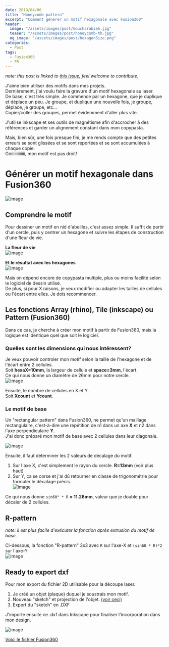 ```yaml
---
date: 2019/04/06
title: "Honeycomb pattern"
excerpt: "Comment générer un motif hexagonale avec Fusion360"
header:
  image: "/assets/images/post/moucharabieh.jpg"
  teaser: "/assets/images/post/honeycomb-th.jpg"
  og_image: "/assets/images/post/hexagonSize.png"
categories:
  - Post
tags:
  - Fusion360
  - FR
---
```


*note: this post is linked to [this issue](https://github.com/nicolasdb/nicolasdb.github.io/issues/113), feel welcome to contribute.*

J'aime bien utiliser des motifs dans mes projets.  
Dernièrement, j'ai voulu faire la gravure d'un motif hexagonale au laser.  
De base, c'est très simple. Je commence par un hexagone, que je duplique et déplace un peu. Je groupe, et duplique une nouvelle fois, je groupe, déplace, je groupe, etc...  
Copier/coller des groupes, permet évidemment d'aller plus vite.  

J'utilise inkscape et ses outils de magnétisme afin d'accrocher à des références et garder un alignement constant dans mon copypasta.  

Mais, bien sûr, une fois presque fini, je me rends compte que des petites erreurs se sont glissées et se sont reportées et se sont accumulées à chaque copie.  
Gniiiiiiiiiiiii, mon motif est pas droit!  

# Générer un motif hexagonale dans Fusion360

![image](https://user-images.githubusercontent.com/12049360/55670413-1bfcf200-5884-11e9-84a0-1716f0b01eea.png)


## Comprendre le motif
Pour dessiner un motif en nid d'abeilles, c'est assez simple. Il suffit de partir d'un cercle, puis y centrer un hexagone et suivre les étapes de construction d'une fleur de vie.

**La fleur de vie**  
![image](https://user-images.githubusercontent.com/12049360/55671077-418df980-588c-11e9-83bb-9caeed096286.png)

**Et le résultat avec les hexagones**  
![image](https://user-images.githubusercontent.com/12049360/55669291-dafde100-5875-11e9-9bfb-857755110f6a.png)

Mais on dépend encore de copypasta multiple, plus ou moins facilité selon le logiciel de dessin utilisé.  
De plus, si pour X raisons, je veux modifier ou adapter les tailles de cellules ou l'écart entre elles. Je dois recommencer.  

## Les fonctions Array (rhino), Tile (inkscape) ou Pattern (Fusion360)
Dans ce cas, je cherche à créer mon motif à partir de Fusion360, mais la logique est identique quel que soit le logiciel.  

### Quelles sont les dimensions qui nous intéressent?
Je veux pouvoir controler mon motif selon la taille de l'hexagone et de l'écart entre 2 cellules.  
Soit **hexaX=10mm**, la largeur de cellule et **space=3mm**, l'écart.  
Ce qui nous donne un diamètre de 26mm pour notre cercle.  
![image](https://user-images.githubusercontent.com/12049360/55669295-e3561c00-5875-11e9-87ea-de5dbeaf0ffc.png)

Ensuite, le nombre de cellules en X et Y.  
Soit **Xcount** et **Ycount**.  

### Le motif de base
Un "rectangular pattern" dans Fusion360, ne permet qu'un maillage rectangulaire, c'est-à-dire une répétition de n1 dans un axe **X** et n2 dans l'axe perpendiculaire **Y**.  
J'ai donc préparé mon motif de base avec 2 cellules dans leur diagonale.  

![image](https://user-images.githubusercontent.com/12049360/55670036-721b6680-587f-11e9-8558-c27402a68934.png)

Ensuite, il faut déterminer les 2 valeurs de décalage du motif.  
1. Sur l'axe X, c'est simplement le rayon du cercle. **R=13mm** (voir plus haut)  
2. Sur Y, ça se corse et j'ai dû retourner en classe de trigonométrie pour formuler le décalage précis.  
![image](https://user-images.githubusercontent.com/12049360/55669965-16041280-587e-11e9-8789-4072d41c9f1f.png)  

Ce qui nous donne `sin60° * R` **= 11.26mm**, valeur que je double pour décaler de 2 cellules.  

## R-pattern
_note: il est plus facile d'exécuter la fonction après extrusion du motif de base._

Ci-dessous, la fonction "R-pattern" 3x3 avec `R` sur l'axe-X et `(sin60 * R)*2` sur l'axe-Y  
![image](https://user-images.githubusercontent.com/12049360/55670131-e1458a80-5880-11e9-9049-316bac03ba5d.png)

## Ready to export dxf
Pour mon export du fichier 2D utilisable pour la découpe laser.
1. Je créé un objet (plaque) duquel je soustrais mon motif.  
2. Nouveau "sketch" et projection de l'objet. [(voir ceci)](https://youtu.be/PuI2iWmngtM?t=87)
3. Export du "sketch" en .DXF

J'importe ensuite ce .dxf dans Inkscape pour finaliser l'incorporation dans mon design.  

![image](https://user-images.githubusercontent.com/12049360/55671627-608f8a00-5892-11e9-962c-eae4e7e65d73.png)

[Voici le fichier Fusion360](https://a360.co/2UBzilG)
